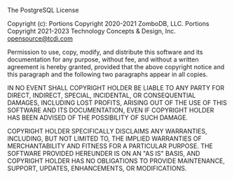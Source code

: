 The PostgreSQL License

Copyright (c): Portions Copyright 2020-2021 ZomboDB, LLC. Portions Copyright 2021-2023 Technology Concepts & Design, Inc. <opensource@tcdi.com>

Permission to use, copy, modify, and distribute this software and its documentation for any purpose, without fee, and without a written agreement is hereby granted, provided that the above copyright notice and this paragraph and the following two paragraphs appear in all copies.

IN NO EVENT SHALL COPYRIGHT HOLDER BE LIABLE TO ANY PARTY FOR DIRECT, INDIRECT, SPECIAL, INCIDENTAL, OR CONSEQUENTIAL DAMAGES, INCLUDING LOST PROFITS, ARISING OUT OF THE USE OF THIS SOFTWARE AND ITS DOCUMENTATION, EVEN IF COPYRIGHT HOLDER HAS BEEN ADVISED OF THE POSSIBILITY OF SUCH DAMAGE.

COPYRIGHT HOLDER SPECIFICALLY DISCLAIMS ANY WARRANTIES, INCLUDING, BUT NOT LIMITED TO, THE IMPLIED WARRANTIES OF MERCHANTABILITY AND FITNESS FOR A PARTICULAR PURPOSE. THE SOFTWARE PROVIDED HEREUNDER IS ON AN "AS IS" BASIS, AND COPYRIGHT HOLDER HAS NO OBLIGATIONS TO PROVIDE MAINTENANCE, SUPPORT, UPDATES, ENHANCEMENTS, OR MODIFICATIONS.
